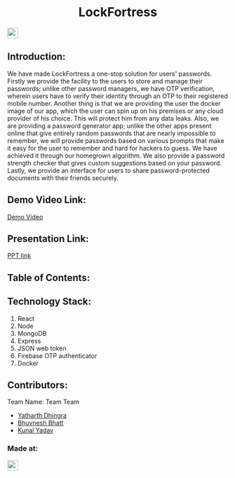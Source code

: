 <h1 align="center">LockFortress</h1>
<p align="center">
</p>

<a href="https://hack36.com"> <img src="https://i.postimg.cc/RFFWF4vg/built-at-hack.jpg" height=24px> </a>


## Introduction:
We have made LockFortress a one-stop solution for users' passwords. Firstly we provide the facility to the users to store and manage their passwords; unlike other password managers, we have OTP verification, wherein users have to verify their identity through an OTP to their registered mobile number. Another thing is that we are providing the user the docker image of our app, which the user can spin up on his premises or any cloud provider of his choice. This will protect him from any data leaks. Also, we are providing a password generator app; unlike the other apps present online that give entirely random passwords that are nearly impossible to remember, we will provide passwords based on various prompts that make it easy for the user to remember and hard for hackers to guess. We have achieved it through our homegrown algorithm. We also provide a password strength checker that gives custom suggestions based on your password. Lastly, we provide an interface for users to share password-protected documents with their friends securely.  
## Demo Video Link:
  <a href="https://youtu.be/JlZAecBwPbg">Demo Video </a>
  
## Presentation Link:
  <a href="https://cutt.ly/g4ACIPU"> PPT link </a>
  
  
## Table of Contents:

## Technology Stack:
  1) React
  2) Node
  3) MongoDB
  4) Express
  5) JSON web token
  6) Firebase OTP authenticator
  7) Docker
  

## Contributors:

Team Name: Team Team

* [Yatharth Dhingra](https://github.com/YatharthDhingra)
* [Bhuvnesh Bhatt](https://github.com/https://github.com/bhuvnesh-b)
* [Kunal Yadav](https://github.com/metakunal)


### Made at:
<a href="https://hack36.com"> <img src="https://i.postimg.cc/RFFWF4vg/built-at-hack.jpg" height=24px> </a>
